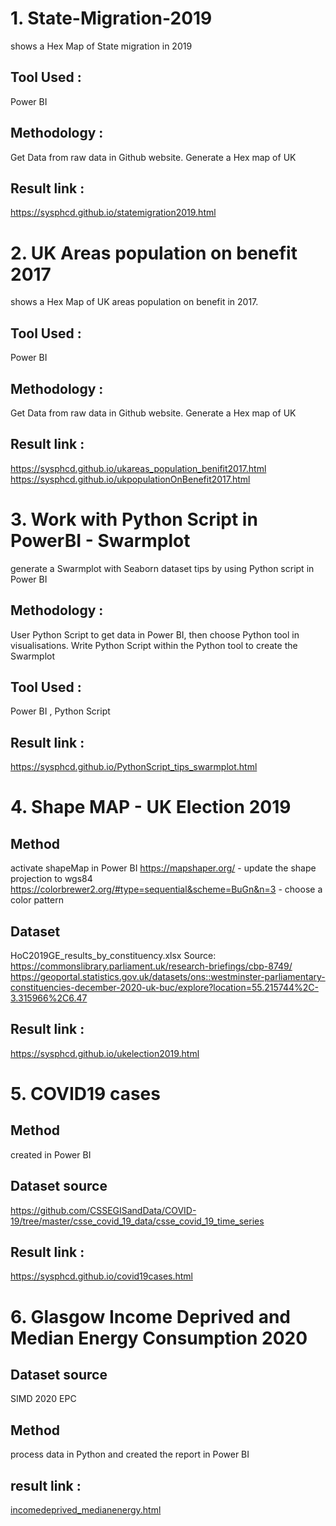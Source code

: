# 1. State-Migration-2019
shows a Hex Map of State migration in 2019

## Tool Used : 
Power BI

## Methodology : 
Get Data from raw data in Github website. Generate a Hex map of UK

## Result link :
https://sysphcd.github.io/statemigration2019.html


# 2. UK Areas population on benefit 2017
shows a Hex Map of UK areas population on benefit in 2017. 

## Tool Used : 
Power BI 

## Methodology : 
Get Data from raw data in Github website. Generate a Hex map of UK

## Result link :
https://sysphcd.github.io/ukareas_population_benifit2017.html
https://sysphcd.github.io/ukpopulationOnBenefit2017.html

# 3. Work with Python Script in PowerBI - Swarmplot
generate a Swarmplot with Seaborn dataset tips by using Python script in Power BI

## Methodology : 
User Python Script to get data in Power BI, then choose Python tool in visualisations. Write Python Script within the Python tool to create the Swarmplot

## Tool Used : 
Power BI , Python Script

## Result link :
https://sysphcd.github.io/PythonScript_tips_swarmplot.html


# 4. Shape MAP - UK Election 2019

## Method
activate shapeMap in Power BI
https://mapshaper.org/  - update the shape projection to wgs84
https://colorbrewer2.org/#type=sequential&scheme=BuGn&n=3 - choose a color pattern

## Dataset 
HoC2019GE_results_by_constituency.xlsx
Source: https://commonslibrary.parliament.uk/research-briefings/cbp-8749/
https://geoportal.statistics.gov.uk/datasets/ons::westminster-parliamentary-constituencies-december-2020-uk-buc/explore?location=55.215744%2C-3.315966%2C6.47

## Result link :

https://sysphcd.github.io/ukelection2019.html

# 5. COVID19 cases 

## Method
created in Power BI

## Dataset source
https://github.com/CSSEGISandData/COVID-19/tree/master/csse_covid_19_data/csse_covid_19_time_series

## Result link :
https://sysphcd.github.io/covid19cases.html

# 6. Glasgow Income Deprived and Median Energy Consumption 2020

## Dataset source
SIMD 2020 
EPC 

## Method
process data in Python and created the report in Power BI

## result link : 
[incomedeprived_medianenergy.html](https://sysphcd.github.io/incomedeprived_medianenergy.html)
